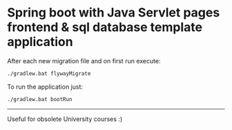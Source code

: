 # Spring boot with Java Servlet pages frontend & sql database template application 

After each new migration file and on first run execute:

```bash
./gradlew.bat flywayMigrate
```

To run the application just:

```bash
./gradlew.bat bootRun
```

---

Useful for obsolete University courses :)
